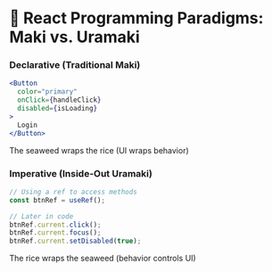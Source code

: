 # 🍙 React Programming Paradigms: Maki vs. Uramaki

<div grid="~ cols-2 gap-4">
<div>

### Declarative (Traditional Maki)
```jsx
<Button 
  color="primary"
  onClick={handleClick}
  disabled={isLoading}
>
  Login
</Button>
```

<div class="text-sm mt-2 italic">The seaweed wraps the rice (UI wraps behavior)</div>

</div>
<div>

### Imperative (Inside-Out Uramaki)
```jsx
// Using a ref to access methods
const btnRef = useRef();

// Later in code
btnRef.current.click();
btnRef.current.focus();
btnRef.current.setDisabled(true);
```

<div class="text-sm mt-2 italic">The rice wraps the seaweed (behavior controls UI)</div>

</div>
</div> 